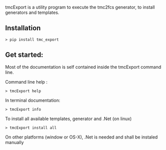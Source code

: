 tmcExport is a utility program to execute the tmc2fcs generator, to install generators and templates. 


## Installation 

    > pip install tmc_export 

## Get started: 

Most of the documentation is self contained inside the tmcExport command line. 

Command line help :

    > tmcExport help 

In terminal documentation:

    > tmcExport info 


To install all available templates, generator and .Net (on linux)

    > tmcExport install all 

On other platforms (window or OS-X), .Net is needed and shall be instaled manually


